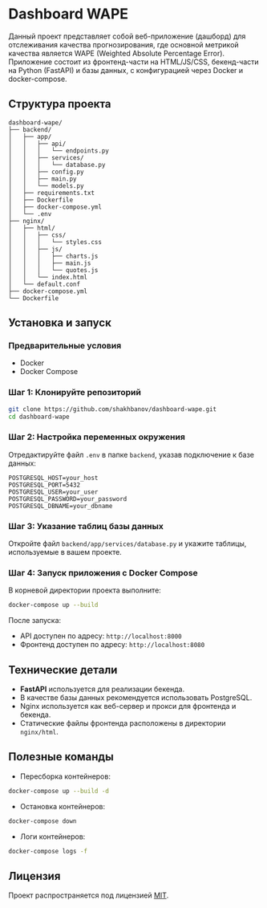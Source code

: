# Dashboard WAPE

Данный проект представляет собой веб-приложение (дашборд) для отслеживания качества прогнозирования, где основной метрикой качества является WAPE (Weighted Absolute Percentage Error). Приложение состоит из фронтенд-части на HTML/JS/CSS, бекенд-части на Python (FastAPI) и базы данных, с конфигурацией через Docker и docker-compose.

## Структура проекта

```
dashboard-wape/
├── backend/
│   ├── app/
│   │   ├── api/
│   │   │   └── endpoints.py
│   │   ├── services/
│   │   │   └── database.py
│   │   ├── config.py
│   │   ├── main.py
│   │   └── models.py
│   ├── requirements.txt
│   ├── Dockerfile
│   ├── docker-compose.yml
│   └── .env
├── nginx/
│   ├── html/
│   │   ├── css/
│   │   │   └── styles.css
│   │   ├── js/
│   │   │   ├── charts.js
│   │   │   ├── main.js
│   │   │   └── quotes.js
│   │   └── index.html
│   └── default.conf
├── docker-compose.yml
└── Dockerfile
```

## Установка и запуск

### Предварительные условия

- Docker
- Docker Compose

### Шаг 1: Клонируйте репозиторий

```bash
git clone https://github.com/shakhbanov/dashboard-wape.git
cd dashboard-wape
```

### Шаг 2: Настройка переменных окружения

Отредактируйте файл `.env` в папке `backend`, указав подключение к базе данных:

```env
POSTGRESQL_HOST=your_host
POSTGRESQL_PORT=5432
POSTGRESQL_USER=your_user
POSTGRESQL_PASSWORD=your_password
POSTGRESQL_DBNAME=your_dbname
```

### Шаг 3: Указание таблиц базы данных

Откройте файл `backend/app/services/database.py` и укажите таблицы, используемые в вашем проекте.

### Шаг 4: Запуск приложения с Docker Compose

В корневой директории проекта выполните:

```bash
docker-compose up --build
```

После запуска:

- API доступен по адресу: `http://localhost:8000`
- Фронтенд доступен по адресу: `http://localhost:8080`

## Технические детали

- **FastAPI** используется для реализации бекенда.
- В качестве базы данных рекомендуется использовать PostgreSQL.
- Nginx используется как веб-сервер и прокси для фронтенда и бекенда.
- Статические файлы фронтенда расположены в директории `nginx/html`.


## Полезные команды

- Пересборка контейнеров:
```bash
docker-compose up --build -d
```

- Остановка контейнеров:
```bash
docker-compose down
```

- Логи контейнеров:
```bash
docker-compose logs -f
```

## Лицензия

Проект распространяется под лицензией [MIT](https://opensource.org/licenses/MIT).

